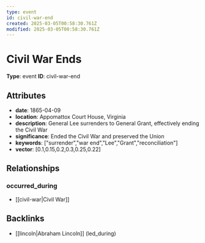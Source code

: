 ```yaml
---
type: event
id: civil-war-end
created: 2025-03-05T00:58:30.761Z
modified: 2025-03-05T00:58:30.761Z
---
```


# Civil War Ends

**Type**: event
**ID**: civil-war-end

## Attributes

- **date**: 1865-04-09
- **location**: Appomattox Court House, Virginia
- **description**: General Lee surrenders to General Grant, effectively ending the Civil War
- **significance**: Ended the Civil War and preserved the Union
- **keywords**: ["surrender","war end","Lee","Grant","reconciliation"]
- **vector**: [0.1,0.15,0.2,0.3,0.25,0.22]

## Relationships

### occurred_during

- [[civil-war|Civil War]]

## Backlinks

- [[lincoln|Abraham Lincoln]] (led_during)

